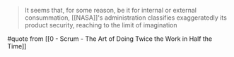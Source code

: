 > It seems that, for some reason, be it for internal or external consummation, [[NASA]]'s administration classifies exaggeratedly its product security, reaching to the limit of imagination

#quote from [[0 - Scrum - The Art of Doing Twice the Work in Half the Time]]
